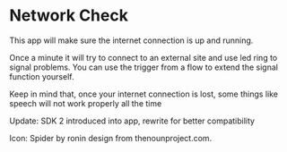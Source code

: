 # Network Check

This app will make sure the internet connection is up and running.

Once a minute it will try to connect to an external site and use led ring to signal problems. You can use the trigger from a flow to extend the signal function yourself.

Keep in mind that, once your internet connection is lost, some things like speech will not work properly all the time

Update:
SDK 2 introduced into app, rewrite for better compatibility

Icon:
Spider by ronin design from thenounproject.com.